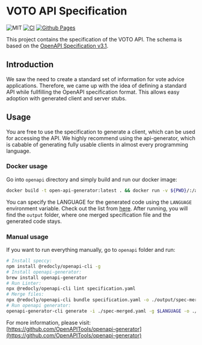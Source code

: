# VOTO API Specification

![MIT](https://img.shields.io/badge/license-MIT-blue.svg)
[![CI](https://github.com/voto-vote/api-specification/actions/workflows/redoc-gh-pages.yaml/badge.svg)](https://github.com/voto-vote/api-specification/actions/workflows/redoc-gh-pages.yaml)
[![Github Pages](https://img.shields.io/website-up-down-green-red/http/shields.io.svg)](https://voto-vote.github.io/api-specification/)

This project contains the specification of the VOTO API. The schema is based on the [OpenAPI Specification v3.1](https://github.com/OAI/OpenAPI-Specification).

## Introduction

We saw the need to create a standard set of information for vote advice applications. Therefore, we came up with the idea of defining a standard API while fullfilling the OpenAPI specification format. This allows easy adoption with generated client and server stubs.

## Usage

You are free to use the specification to generate a client, which can be used for accessing the API. We highly recommend using the api-generator, which is cabable of generating fully usable clients in almost every programming language.

### Docker usage

Go into `openapi` directory and simply build and run our docker image:

```sh
docker build -t open-api-generator:latest . && docker run -v ${PWD}/:/app/ -e LANGUAGE=go open-api-generator
```

You can specify the LANGUAGE for the generated code using the `LANGUAGE` environment variable. Check out the list from [here](https://openapi-generator.tech/docs/generators/). After running, you will find the `output` folder, where one merged specification file and the generated code stays.

### Manual usage

If you want to run everything manually, go to `openapi` folder and run:

```sh
# Install speccy:
npm install @redocly/openapi-cli -g
# Install openapi-generator:
brew install openapi-generator
# Run Linter:
npx @redocly/openapi-cli lint specification.yaml
# Merge files:
npx @redocly/openapi-cli bundle specification.yaml -o ./output/spec-merged.yaml
# Run openapi generator:
openapi-generator-cli generate -i ./spec-merged.yaml -g $LANGUAGE -o ./generated/
```

For more information, please visit: [https://github.com/OpenAPITools/openapi-generator](https://github.com/OpenAPITools/openapi-generator)
